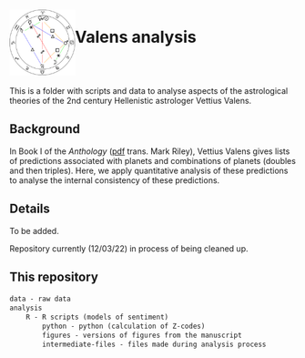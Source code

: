
# <img src="figures/example_horoscope.png" alt="" width="115" height="115" align="middle">Valens analysis


This is a folder with scripts and data to analyse aspects of the astrological theories of the 2nd century Hellenistic astrologer Vettius Valens.

## Background

In Book I of the *Anthology* ([pdf](http://www.csus.edu/indiv/r/rileymt/Vettius%20Valens%20entire.pdf) trans. Mark Riley), Vettius Valens gives lists of predictions associated with planets and combinations of planets (doubles and then triples). Here, we apply quantitative analysis of these predictions to analyse the internal consistency of these predictions. 

## Details

To be added. 

Repository currently (12/03/22) in process of being cleaned up.

## This repository

```
data - raw data 
analysis
	R - R scripts (models of sentiment)
    	python - python (calculation of Z-codes)
    	figures - versions of figures from the manuscript
        intermediate-files - files made during analysis process
```

